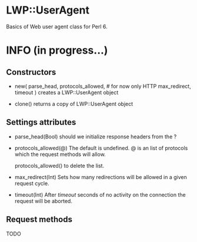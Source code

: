 LWP::UserAgent
=============

Basics of Web user agent class for Perl 6.


INFO (in progress...)
=====================

Constructors
------------

* new(
    parse_head,
    protocols_allowed, \# for now only HTTP
    max_redirect,
    timeout
)
    creates a LWP::UserAgent object

* clone()
    returns a copy of LWP::UserAgent object


Settings attributes
-------------------

* parse\_head(Bool)
    should we initialize response headers from the <head> ?

* protocols\_allowed(@)
    The default is undefined.
    @ is an list of protocols which the request methods will allow.

    protocols_allowed() to delete the list.

* max\_redirect(Int)
    Sets how many redirections will be allowed in a given request cycle.

* timeout(Int)
    After *timeout* seconds of no activity on the connection the request will be aborted.


Request methods
---------------

TODO
